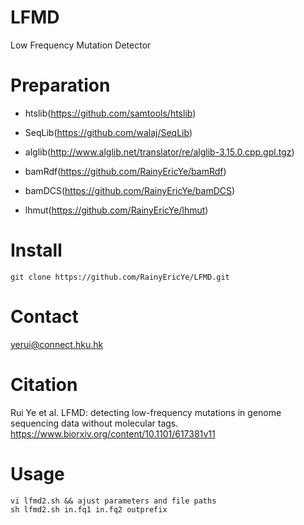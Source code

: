 # LFMD
Low Frequency Mutation Detector

# Preparation

* htslib(https://github.com/samtools/htslib)
- SeqLib(https://github.com/walaj/SeqLib)
* alglib(http://www.alglib.net/translator/re/alglib-3.15.0.cpp.gpl.tgz)
- bamRdf(https://github.com/RainyEricYe/bamRdf)
* bamDCS(https://github.com/RainyEricYe/bamDCS)
- lhmut(https://github.com/RainyEricYe/lhmut)

# Install
    git clone https://github.com/RainyEricYe/LFMD.git

# Contact
  yerui@connect.hku.hk
  
# Citation
Rui Ye et al. LFMD: detecting low-frequency mutations in genome sequencing data without molecular tags. https://www.biorxiv.org/content/10.1101/617381v11
  
# Usage
    vi lfmd2.sh && ajust parameters and file paths
    sh lfmd2.sh in.fq1 in.fq2 outprefix
